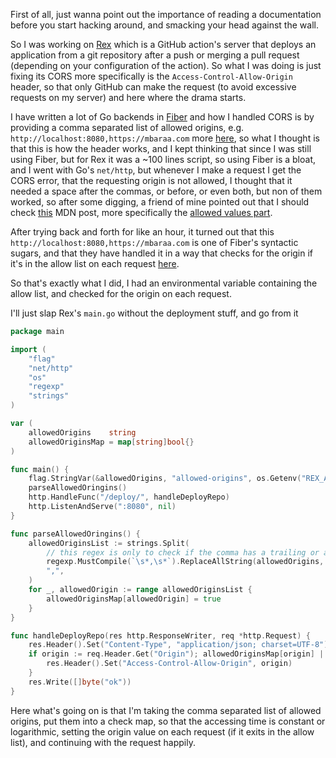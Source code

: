 First of all, just wanna point out the importance of reading a documentation before you start hacking around, and smacking your head against the wall.

So I was working on [Rex](https://github.com/mbaraa/rex) which is a GitHub action's server that deploys an application from a git repository after a push or merging a pull request (depending on your configuration of the action). So what I was doing is just fixing its CORS more specifically is the `Access-Control-Allow-Origin` header, so that only GitHub can make the request (to avoid excessive requests on my server) and here where the drama starts.

I have written a lot of Go backends in [Fiber](https://gofiber.io) and how I handled CORS is by providing a comma separated list of allowed origins, e.g. `http://localhost:8080,https://mbaraa.com` more [here](https://docs.gofiber.io/api/middleware/cors#config), so what I thought is that this is how the header works, and I kept thinking that since I was still using Fiber, but for Rex it was a ~100 lines script, so using Fiber is a bloat, and I went with Go's `net/http`, but whenever I make a request I get the CORS error, that the requesting origin is not allowed, I thought that it needed a space after the commas, or before, or even both, but non of them worked, so after some digging, a friend of mine pointed out that I should check [this](https://developer.mozilla.org/en-US/docs/Web/HTTP/Headers/Access-Control-Allow-Origin) MDN post, more specifically the [allowed values part](https://developer.mozilla.org/en-US/docs/Web/HTTP/Headers/Access-Control-Allow-Origin#syntax).

After trying back and forth for like an hour, it turned out that this `http://localhost:8080,https://mbaraa.com` is one of Fiber's syntactic sugars, and that they have handled it in a way that checks for the origin if it's in the allow list on each request [here](https://github.com/gofiber/fiber/blob/6ecd607d9717b3312e3bd0c2da5194bdba78ff00/middleware/cors/cors.go#L126).

So that's exactly what I did, I had an environmental variable containing the allow list, and checked for the origin on each request.

I'll just slap Rex's `main.go` without the deployment stuff, and go from it

```go
package main

import (
	"flag"
	"net/http"
	"os"
	"regexp"
	"strings"
)

var (
	allowedOrigins    string
	allowedOriginsMap = map[string]bool{}
)

func main() {
	flag.StringVar(&allowedOrigins, "allowed-origins", os.Getenv("REX_ALLOWED_ORIGINS"), "give me a list of allowed origins")
	parseAllowedOringins()
	http.HandleFunc("/deploy/", handleDeployRepo)
	http.ListenAndServe(":8080", nil)
}

func parseAllowedOringins() {
	allowedOriginsList := strings.Split(
		// this regex is only to check if the comma has a trailing or a leading whitespace(s)
		regexp.MustCompile(`\s*,\s*`).ReplaceAllString(allowedOrigins, ","),
		",",
	)
	for _, allowedOrigin := range allowedOriginsList {
		allowedOriginsMap[allowedOrigin] = true
	}
}

func handleDeployRepo(res http.ResponseWriter, req *http.Request) {
	res.Header().Set("Content-Type", "application/json; charset=UTF-8")
	if origin := req.Header.Get("Origin"); allowedOriginsMap[origin] || allowedOriginsMap["*"] {
		res.Header().Set("Access-Control-Allow-Origin", origin)
	}
	res.Write([]byte("ok"))
}
```

Here what's going on is that I'm taking the comma separated list of allowed origins, put them into a check map, so that the accessing time is constant or logarithmic, setting the origin value on each request (if it exits in the allow list), and continuing with the request happily.
